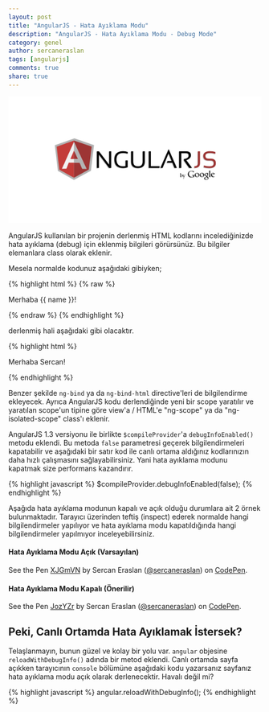 ```yaml
---
layout: post
title: "AngularJS - Hata Ayıklama Modu"
description: "AngularJS - Hata Ayıklama Modu - Debug Mode"
category: genel
author: sercaneraslan
tags: [angularjs]
comments: true
share: true
---
```


![Angular](/images/posts/angularjs/angularjs.jpg)

AngularJS kullanılan bir projenin derlenmiş HTML kodlarını incelediğinizde hata ayıklama (debug) için eklenmiş bilgileri görürsünüz. Bu bilgiler elemanlara class olarak eklenir.

Mesela normalde kodunuz aşağıdaki gibiyken;

{% highlight html %}
{% raw %}
<p>Merhaba {{ name }}!</p>
{% endraw %}
{% endhighlight %}

derlenmiş hali aşağıdaki gibi olacaktır.

{% highlight html %}
<p class="ng-binding">Merhaba Sercan!</p>
{% endhighlight %}

Benzer şekilde `ng-bind` ya da `ng-bind-html` directive'leri de bilgilendirme ekleyecek. Ayrıca AngularJS kodu derlendiğinde yeni bir scope yaratılır ve yaratılan scope'un tipine göre view'a / HTML'e "ng-scope" ya da "ng-isolated-scope" class'ı eklenir.

AngularJS 1.3 versiyonu ile birlikte `$compileProvider`'a `debugInfoEnabled()` metodu eklendi. Bu metoda `false` parametresi geçerek bilgilendirmeleri kapatabilir ve aşağıdaki bir satır kod ile canlı ortama aldığınız kodlarınızın daha hızlı çalışmasını sağlayabilirsiniz. Yani hata ayıklama modunu kapatmak size performans kazandırır.

{% highlight javascript %}
$compileProvider.debugInfoEnabled(false);
{% endhighlight %}

Aşağıda hata ayıklama modunun kapalı ve açık olduğu durumlara ait 2 örnek bulunmaktadır. Tarayıcı üzerinden teftiş (inspect) ederek normalde hangi bilgilendirmeler yapılıyor ve hata ayıklama modu kapatıldığında hangi bilgilendirmeler yapılmıyor inceleyebilirsiniz.

#### Hata Ayıklama Modu Açık (Varsayılan)

<p data-height="250" data-theme-id="9501" data-slug-hash="XJGmVN" data-default-tab="result" data-user="sercaneraslan" class='codepen'>See the Pen <a href='http://codepen.io/sercaneraslan/pen/XJGmVN/'>XJGmVN</a> by Sercan Eraslan (<a href='http://codepen.io/sercaneraslan'>@sercaneraslan</a>) on <a href='http://codepen.io'>CodePen</a>.</p>

#### Hata Ayıklama Modu Kapalı (Önerilir)

<p data-height="250" data-theme-id="9501" data-slug-hash="JozYZr" data-default-tab="result" data-user="sercaneraslan" class='codepen'>See the Pen <a href='http://codepen.io/sercaneraslan/pen/JozYZr/'>JozYZr</a> by Sercan Eraslan (<a href='http://codepen.io/sercaneraslan'>@sercaneraslan</a>) on <a href='http://codepen.io'>CodePen</a>.</p>

## Peki, Canlı Ortamda Hata Ayıklamak İstersek?

Telaşlanmayın, bunun güzel ve kolay bir yolu var. `angular` objesine `reloadWithDebugInfo()` adında bir metod eklendi. Canlı ortamda sayfa açıkken tarayıcının `console` bölümüne aşağıdaki kodu yazarsanız sayfanız hata ayıklama modu açık olarak derlenecektir. Havalı değil mi?

{% highlight javascript %}
angular.reloadWithDebugInfo();
{% endhighlight %}

<script async src="//assets.codepen.io/assets/embed/ei.js"></script>
